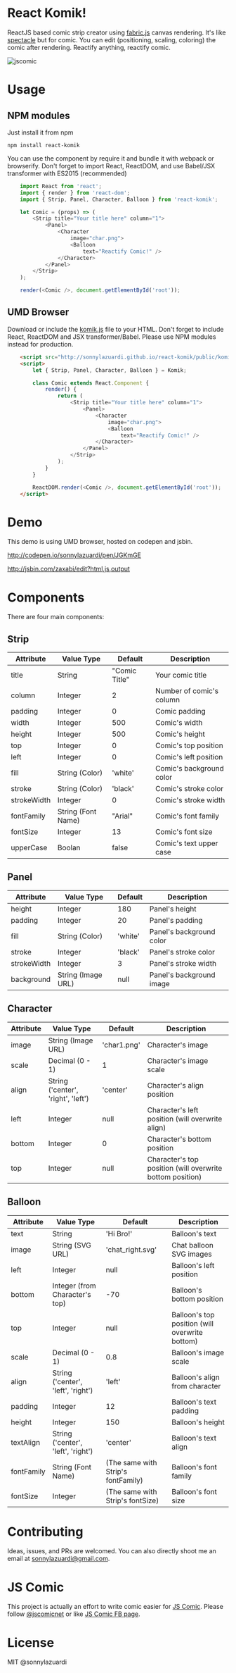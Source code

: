 # React Komik!

ReactJS based comic strip creator using [fabric.js](http://fabricjs.com/) canvas rendering. It's like [spectacle](https://github.com/FormidableLabs/spectacle) but for comic. You can edit (positioning, scaling, coloring) the comic after rendering. Reactify anything, reactify comic.


![jscomic](https://lh3.googleusercontent.com/-J-FI1QCR8Ic/VnzBfXnWU7I/AAAAAAAACC0/rnfb6O9iiDw/s0/jskomik2.gif "jskomik2.gif")

# Usage

## NPM modules

Just install it from npm

	npm install react-komik

You can use the component by require it and bundle it with webpack or browserify.
Don't forget to import React, ReactDOM, and use Babel/JSX transformer with ES2015 (recommended)

```javascript
	import React from 'react';
	import { render } from 'react-dom';
	import { Strip, Panel, Character, Balloon } from 'react-komik';

	let Comic = (props) => (
		<Strip title="Your title here" column="1">
			<Panel>
				<Character
					image="char.png">
					<Balloon 
						text="Reactify Comic!" />
				</Character>
			</Panel>
		</Strip>
	);

	render(<Comic />, document.getElementById('root'));
```

## UMD Browser

Download or include the [komik.js](http://sonnylazuardi.github.io/react-komik/public/komik.js) file to your HTML. 
Don't forget to include React, ReactDOM and JSX transformer/Babel.
Please use NPM modules instead for production.

```html
	<script src="http://sonnylazuardi.github.io/react-komik/public/komik.js"></script>
	<script>
		let { Strip, Panel, Character, Balloon } = Komik;

		class Comic extends React.Component {
			render() {
				return (
					<Strip title="Your title here" column="1">
						<Panel>
							<Character
								image="char.png">
								<Balloon 
									text="Reactify Comic!" />
							</Character>
						</Panel>
					</Strip>
				);
			}
		}

		ReactDOM.render(<Comic />, document.getElementById('root'));
	</script>
```

# Demo

This demo is using UMD browser, hosted on codepen and jsbin.

http://codepen.io/sonnylazuardi/pen/JGKmGE

http://jsbin.com/zaxabi/edit?html,js,output

# Components

There are four main components:

## Strip

Attribute | Value Type | Default | Description
--------- | ---------- | ------- | -----------
title | String | "Comic Title" | Your comic title
column | Integer | 2 | Number of comic's column
padding | Integer | 0 | Comic padding
width | Integer | 500 | Comic's width
height | Integer | 500 | Comic's height
top | Integer | 0 | Comic's top position
left | Integer | 0 | Comic's left position
fill | String (Color) | 'white' | Comic's background color
stroke | String (Color) | 'black' | Comic's stroke color
strokeWidth | Integer | 0 | Comic's stroke width
fontFamily | String (Font Name) | "Arial" | Comic's font family
fontSize | Integer | 13 | Comic's font size
upperCase | Boolan | false | Comic's text upper case

## Panel

Attribute | Value Type | Default | Description
--------- | ---------- | ------- | -----------
height | Integer | 180 | Panel's height
padding | Integer | 20 | Panel's padding
fill | String (Color) | 'white' | Panel's background color
stroke | Integer | 'black' | Panel's stroke color
strokeWidth | Integer | 3 | Panel's stroke width
background | String (Image URL) | null | Panel's background image

## Character

Attribute | Value Type | Default | Description
--------- | ---------- | ------- | -----------
image | String (Image URL) | 'char1.png' | Character's image
scale | Decimal (0 - 1) | 1 | Character's image scale
align | String ('center', 'right', 'left') | 'center' | Character's align position
left | Integer | null | Character's left position (will overwrite align)
bottom | Integer | 0 | Character's bottom position 
top | Integer | null | Character's top position (will overwrite bottom position)

## Balloon

Attribute | Value Type | Default | Description
--------- | ---------- | ------- | -----------
text | String | 'Hi Bro!' | Balloon's text
image | String (SVG URL) | 'chat_right.svg' | Chat balloon SVG images
left | Integer | null | Balloon's left position
bottom | Integer (from Character's top) | -70 | Balloon's bottom position
top | Integer | null | Balloon's top position (will overwrite bottom)
scale | Decimal (0 - 1) | 0.8 | Balloon's image scale
align | String ('center', 'left', 'right') | 'left' | Balloon's align from character
padding | Integer | 12 | Balloon's text padding
height | Integer | 150 | Balloon's height
textAlign | String ('center', 'left', 'right') | 'center' | Balloon's text align
fontFamily | String (Font Name) | (The same with Strip's fontFamily) | Balloon's font family
fontSize | Integer | (The same with Strip's fontSize) | Balloon's font size

# Contributing

Ideas, issues, and PRs are welcomed. You can also directly shoot me an email at sonnylazuardi@gmail.com.

# JS Comic

This project is actually an effort to write comic easier for [JS Comic](http://jscomic.net). Please follow [@jscomicnet](https://twitter.com/jscomicnet) or like [JS Comic FB page](https://facebook.com/jscomicnet).

# License

MIT @sonnylazuardi
